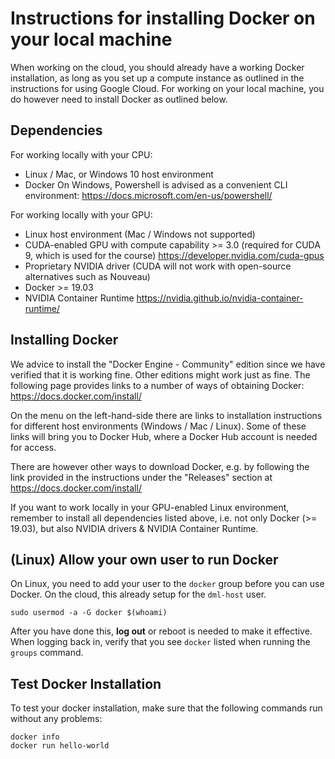 # Instructions for installing Docker on your local machine
When working on the cloud, you should already have a working Docker installation, as long as you set up a compute instance as outlined in the instructions for using Google Cloud. For working on your local machine, you do however need to install Docker as outlined below.

## Dependencies
For working locally with your CPU:
* Linux / Mac, or Windows 10 host environment
* Docker
On Windows, Powershell is advised as a convenient CLI environment:
https://docs.microsoft.com/en-us/powershell/

For working locally with your GPU:
* Linux host environment (Mac / Windows not supported)
* CUDA-enabled GPU with compute capability >= 3.0 (required for CUDA 9, which is used for the course) https://developer.nvidia.com/cuda-gpus
* Proprietary NVIDIA driver (CUDA will not work with open-source alternatives such as Nouveau)
* Docker >= 19.03
* NVIDIA Container Runtime https://nvidia.github.io/nvidia-container-runtime/

## Installing Docker
We advice to install the "Docker Engine - Community" edition since we have verified that it is working fine. Other editions might work just as fine.
The following page provides links to a number of ways of obtaining Docker:
https://docs.docker.com/install/

On the menu on the left-hand-side there are links to installation instructions for different host environments (Windows / Mac / Linux). Some of these links will bring you to Docker Hub, where a Docker Hub account is needed for access.

There are however other ways to download Docker, e.g. by following the link provided in the instructions under the "Releases" section at https://docs.docker.com/install/

If you want to work locally in your GPU-enabled Linux environment, remember to install all dependencies listed above, i.e. not only Docker (>= 19.03), but also NVIDIA drivers & NVIDIA Container Runtime.

<!-- Windows 10
Install: https://docs.docker.com/docker-for-windows/install/
Test & get started: https://docs.docker.com/docker-for-windows/
During installation - if asked - do not check the option "Use Windows containers instead of Linux containers"
When using docker for the first time, it might ask you to enable "Hyper-V and Container features", which you will have to do. Here is how to manually enable these features (run as administrator):
https://success.docker.com/article/manually-enable-docker-for-windows-prerequisites

Legacy Windows - will run through Linux VM, introduces performance limitations
https://docs.docker.com/toolbox/toolbox_install_windows/
Do Chalmers lab computers have docker installed?
Final solution: work on cloud with CPU instance -->

## (Linux) Allow your own user to run Docker
On Linux, you need to add your user to the `docker` group before you can use Docker. On the cloud, this already setup for the `dml-host` user.
```
sudo usermod -a -G docker $(whoami)
```
After you have done this, **log out** or reboot is needed to make it effective. When logging back in, verify that you see `docker` listed when running the `groups` command.

## Test Docker Installation
To test your docker installation, make sure that the following commands run without any problems:
```
docker info
docker run hello-world
```
